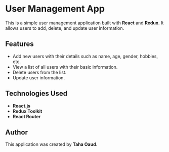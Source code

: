 # User Management App

This is a simple user management application built with **React** and **Redux**. It allows users to add, delete, and update user information.

## Features

- Add new users with their details such as name, age, gender, hobbies, etc.
- View a list of all users with their basic information.
- Delete users from the list.
- Update user information.

## Technologies Used

- **React.js**
- **Redux Toolkit**
- **React Router**

## Author

This application was created by **Taha Oaud**.
